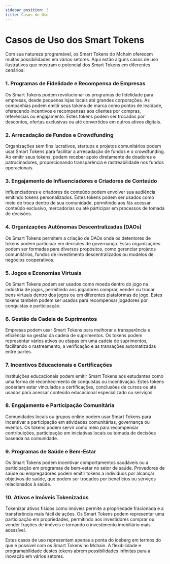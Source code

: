 ```yaml
---
sidebar_position: 3
title: Casos de Uso
---
```


# Casos de Uso dos Smart Tokens

Com sua natureza programável, os Smart Tokens do Mchain oferecem muitas possibilidades em vários setores. Aqui estão alguns casos de uso ilustrativos que mostram o potencial dos Smart Tokens em diferentes cenários:

### 1. Programas de Fidelidade e Recompensa de Empresas
Os Smart Tokens podem revolucionar os programas de fidelidade para empresas, desde pequenas lojas locais até grandes corporações. As companhias podem emitir seus tokens de marca como pontos de lealdade, oferecendo incentivos e recompensas aos clientes por compras, referências ou engajamento. Estes tokens podem ser trocados por descontos, ofertas exclusivas ou até convertidos em outros ativos digitais.

### 2. Arrecadação de Fundos e Crowdfunding
Organizações sem fins lucrativos, startups e projetos comunitários podem usar Smart Tokens para facilitar a arrecadação de fundos e o crowdfunding. Ao emitir seus tokens, podem receber apoio diretamente de doadores e patrocinadores, proporcionando transparência e rastreabilidade nos fundos operacionais.

### 3. Engajamento de Influenciadores e Criadores de Conteúdo
Influenciadores e criadores de conteúdo podem envolver sua audiência emitindo tokens personalizados. Estes tokens podem ser usados como meio de troca dentro de sua comunidade, permitindo aos fãs acessar conteúdo exclusivo, mercadorias ou até participar em processos de tomada de decisões.

### 4. Organizações Autônomas Descentralizadas (DAOs)
Os Smart Tokens permitem a criação de DAOs onde os detentores de tokens podem participar em decisões de governança. Estas organizações podem ser formadas para diversos propósitos, como gerenciar projetos comunitários, fundos de investimento descentralizados ou modelos de negócios cooperativos.

### 5. Jogos e Economias Virtuais
Os Smart Tokens podem ser usados como moeda dentro do jogo na indústria de jogos, permitindo aos jogadores comprar, vender ou trocar bens virtuais dentro dos jogos ou em diferentes plataformas de jogo. Estes tokens também podem ser usados para recompensar jogadores por conquistas e participação.

### 6. Gestão da Cadeia de Suprimentos
Empresas podem usar Smart Tokens para melhorar a transparência e eficiência na gestão da cadeia de suprimentos. Os tokens podem representar vários ativos ou etapas em uma cadeia de suprimentos, facilitando o rastreamento, a verificação e as transações automatizadas entre partes.

### 7. Incentivos Educacionais e Certificações
Instituições educacionais podem emitir Smart Tokens aos estudantes como uma forma de reconhecimento de conquistas ou incentivação. Estes tokens poderiam estar vinculados a certificações, conclusões de cursos ou até usados para acessar conteúdo educacional especializado ou serviços.

### 8. Engajamento e Participação Comunitária
Comunidades locais ou grupos online podem usar Smart Tokens para incentivar a participação em atividades comunitárias, governança ou eventos. Os tokens podem servir como meio para recompensar contribuições, participação em iniciativas locais ou tomada de decisões baseada na comunidade.

### 9. Programas de Saúde e Bem-Estar
Os Smart Tokens podem incentivar comportamentos saudáveis ou a participação em programas de bem-estar no setor de saúde. Provedores de saúde ou empregadores podem emitir tokens a indivíduos por alcançar objetivos de saúde, que podem ser trocados por benefícios ou serviços relacionados à saúde.

### 10. Ativos e Imóveis Tokenizados
Tokenizar ativos físicos como imóveis permite a propriedade fracionada e a transferência mais fácil de ações. Os Smart Tokens podem representar uma participação em propriedades, permitindo aos investidores comprar ou vender frações de imóveis e tornando o investimento imobiliário mais acessível.

Estes casos de uso representam apenas a ponta do iceberg em termos do que é possível com os Smart Tokens no Mchain. A flexibilidade e programabilidade destes tokens abrem possibilidades infinitas para a inovação em vários setores.
